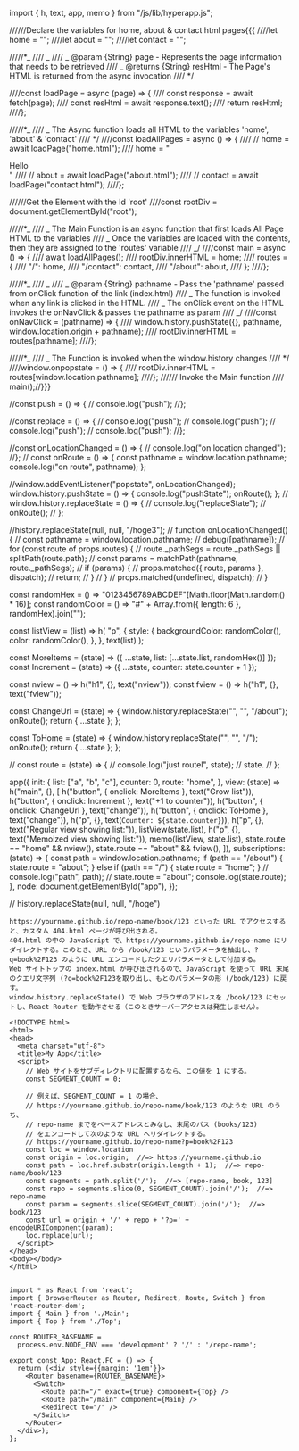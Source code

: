 import { h, text, app, memo } from "/js/lib/hyperapp.js";

//////Declare the variables for home, about & contact html pages{{{
////let home = "";
////let about = "";
////let contact = "";

/////\*_
//// _
//// _ @param {String} page - Represents the page information that needs to be retrieved
//// _ @returns {String} resHtml - The Page's HTML is returned from the async invocation
//// \*/

////const loadPage = async (page) => {
//// const response = await fetch(page);
//// const resHtml = await response.text();
//// return resHtml;
////};

/////\*_
//// _ The Async function loads all HTML to the variables 'home', 'about' & 'contact'
//// \*/
////const loadAllPages = async () => {
//// // home = await loadPage("home.html");
//// home = "<div>Hello</div>"
//// // about = await loadPage("about.html");
//// // contact = await loadPage("contact.html");
////};

//////Get the Element with the Id 'root'
////const rootDiv = document.getElementById("root");

/////\*_
//// _ The Main Function is an async function that first loads All Page HTML to the variables
//// _ Once the variables are loaded with the contents, then they are assigned to the 'routes' variable
//// _/
////const main = async () => {
//// await loadAllPages();
//// rootDiv.innerHTML = home;
//// routes = {
//// "/": home,
//// "/contact": contact,
//// "/about": about,
//// };
////};

/////\*_
//// _
//// _ @param {String} pathname - Pass the 'pathname' passed from onClick function of the link (index.html)
//// _ The function is invoked when any link is clicked in the HTML.
//// _ The onClick event on the HTML invokes the onNavClick & passes the pathname as param
//// _/
////const onNavClick = (pathname) => {
//// window.history.pushState({}, pathname, window.location.origin + pathname);
//// rootDiv.innerHTML = routes[pathname];
////};

/////\*_
//// _ The Function is invoked when the window.history changes
//// \*/
////window.onpopstate = () => {
//// rootDiv.innerHTML = routes[window.location.pathname];
////};
////// Invoke the Main function
//// main();//}}}

//const push = () => {
// console.log("push");
//};

//const replace = () => {
// console.log("push");
// console.log("push");
// console.log("push");
// console.log("push");
//};

//const onLocationChanged = () => {
// console.log("on location changed");
//};
//
const onRoute = () => {
const pathname = window.location.pathname;
console.log("on route", pathname);
};

//window.addEventListener("popstate", onLocationChanged);
window.history.pushState = () => {
console.log("pushState");
onRoute();
};
// window.history.replaceState = () => {
// console.log("replaceState");
// onRoute();
// };

//history.replaceState(null, null, "/hoge3");
// function onLocationChanged() {
// const pathname = window.location.pathname;
// debug([pathname]);
// for (const route of props.routes) {
// route.\_pathSegs = route.\_pathSegs || splitPath(route.path);
// const params = matchPath(pathname, route.\_pathSegs);
// if (params) {
// props.matched({ route, params }, dispatch);
// return;
// }
// }
// props.matched(undefined, dispatch);
// }

const randomHex = () => "0123456789ABCDEF"[Math.floor(Math.random() * 16)];
const randomColor = () => "#" + Array.from({ length: 6 }, randomHex).join("");

const listView = (list) =>
h(
"p",
{
style: {
backgroundColor: randomColor(),
color: randomColor(),
},
},
text(list)
);

const MoreItems = (state) => ({ ...state, list: [...state.list, randomHex()] });
const Increment = (state) => ({ ...state, counter: state.counter + 1 });

const nview = () => h("h1", {}, text("nview"));
const fview = () => h("h1", {}, text("fview"));

const ChangeUrl = (state) => {
window.history.replaceState("", "", "/about");
onRoute();
return { ...state };
};

const ToHome = (state) => {
window.history.replaceState("", "", "/");
onRoute();
return { ...state };
};

// const route = (state) => {
// console.log("just routel", state);
// state.
// };

app({
init: {
list: ["a", "b", "c"],
counter: 0,
route: "home",
},
view: (state) =>
h("main", {}, [
h("button", { onclick: MoreItems }, text("Grow list")),
h("button", { onclick: Increment }, text("+1 to counter")),
h("button", { onclick: ChangeUrl }, text("change")),
h("button", { onclick: ToHome }, text("change")),
h("p", {}, text(`Counter: ${state.counter}`)),
h("p", {}, text("Regular view showing list:")),
listView(state.list),
h("p", {}, text("Memoized view showing list:")),
memo(listView, state.list),
state.route == "home" && nview(),
state.route == "about" && fview(),
]),
subscriptions: (state) => {
const path = window.location.pathname;
if (path == "/about") {
state.route = "about";
} else if (path == "/") {
state.route = "home";
}
// console.log("path", path);
// state.route = "about";
console.log(state.route);
},
node: document.getElementById("app"),
});

// history.replaceState(null, null, "/hoge")

```
https://yourname.github.io/repo-name/book/123 といった URL でアクセスすると、カスタム 404.html ページが呼び出される。
404.html の中の JavaScript で、https://yourname.github.io/repo-name にリダイレクトする。このとき、URL から /book/123 というパラメータを抽出し、?q=book%2F123 のように URL エンコードしたクエリパラメータとして付加する。
Web サイトトップの index.html が呼び出されるので、JavaScript を使って URL 末尾のクエリ文字列 (?q=book%2F123を取り出し、もとのパラメータの形 (/book/123) に戻す。
window.history.replaceState() で Web ブラウザのアドレスを /book/123 にセットし、React Router を動作させる（このときサーバーアクセスは発生しません）。

<!DOCTYPE html>
<html>
<head>
  <meta charset="utf-8">
  <title>My App</title>
  <script>
    // Web サイトをサブディレクトリに配置するなら、この値を 1 にする。
    const SEGMENT_COUNT = 0;

    // 例えば、SEGMENT_COUNT = 1 の場合、
    // https://yourname.github.io/repo-name/book/123 のような URL のうち、
    // repo-name までをベースアドレスとみなし、末尾のパス (books/123)
    // をエンコードして次のような URL へリダイレクトする。
    // https://yourname.github.io/repo-name?p=book%2F123
    const loc = window.location
    const origin = loc.origin;  //=> https://yourname.github.io
    const path = loc.href.substr(origin.length + 1);  //=> repo-name/book/123
    const segments = path.split('/');  //=> [repo-name, book, 123]
    const repo = segments.slice(0, SEGMENT_COUNT).join('/');  //=> repo-name
    const param = segments.slice(SEGMENT_COUNT).join('/');  //=> book/123
    const url = origin + '/' + repo + '?p=' + encodeURIComponent(param);
    loc.replace(url);
  </script>
</head>
<body></body>
</html>
```

```

import * as React from 'react';
import { BrowserRouter as Router, Redirect, Route, Switch } from 'react-router-dom';
import { Main } from './Main';
import { Top } from './Top';

const ROUTER_BASENAME =
  process.env.NODE_ENV === 'development' ? '/' : '/repo-name';

export const App: React.FC = () => {
  return (<div style={{margin: '1em'}}>
    <Router basename={ROUTER_BASENAME}>
      <Switch>
        <Route path="/" exact={true} component={Top} />
        <Route path="/main" component={Main} />
        <Redirect to="/" />
      </Switch>
    </Router>
  </div>);
};
```
